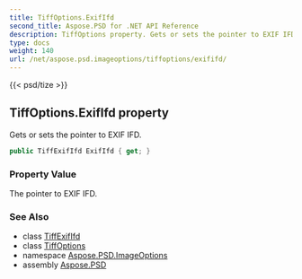 ```yaml
---
title: TiffOptions.ExifIfd
second_title: Aspose.PSD for .NET API Reference
description: TiffOptions property. Gets or sets the pointer to EXIF IFD
type: docs
weight: 140
url: /net/aspose.psd.imageoptions/tiffoptions/exififd/
---
```

{{< psd/tize >}}
## TiffOptions.ExifIfd property

Gets or sets the pointer to EXIF IFD.

```csharp
public TiffExifIfd ExifIfd { get; }
```

### Property Value

The pointer to EXIF IFD.

### See Also

* class [TiffExifIfd](../../../aspose.psd.fileformats.tiff/tiffexififd/)
* class [TiffOptions](../)
* namespace [Aspose.PSD.ImageOptions](../../../aspose.psd.imageoptions/)
* assembly [Aspose.PSD](../../../)



